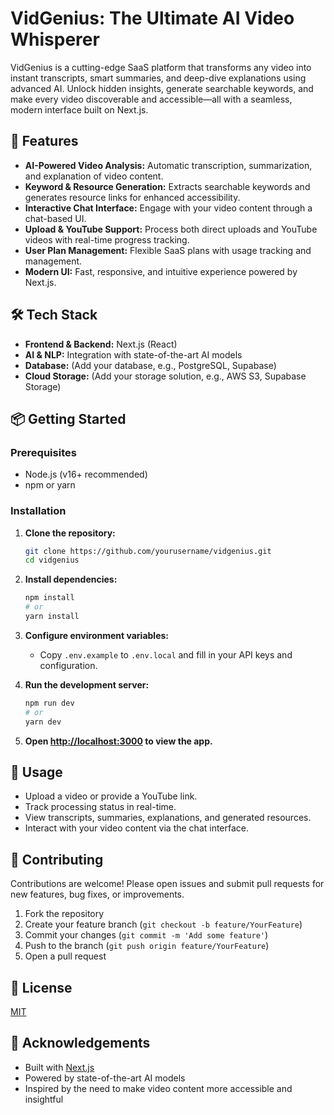 # VidGenius: The Ultimate AI Video Whisperer

VidGenius is a cutting-edge SaaS platform that transforms any video into instant transcripts, smart summaries, and deep-dive explanations using advanced AI. Unlock hidden insights, generate searchable keywords, and make every video discoverable and accessible—all with a seamless, modern interface built on Next.js.

## 🚀 Features
- **AI-Powered Video Analysis:** Automatic transcription, summarization, and explanation of video content.
- **Keyword & Resource Generation:** Extracts searchable keywords and generates resource links for enhanced accessibility.
- **Interactive Chat Interface:** Engage with your video content through a chat-based UI.
- **Upload & YouTube Support:** Process both direct uploads and YouTube videos with real-time progress tracking.
- **User Plan Management:** Flexible SaaS plans with usage tracking and management.
- **Modern UI:** Fast, responsive, and intuitive experience powered by Next.js.

## 🛠️ Tech Stack
- **Frontend & Backend:** Next.js (React)
- **AI & NLP:** Integration with state-of-the-art AI models
- **Database:** (Add your database, e.g., PostgreSQL, Supabase)
- **Cloud Storage:** (Add your storage solution, e.g., AWS S3, Supabase Storage)

## 📦 Getting Started

### Prerequisites
- Node.js (v16+ recommended)
- npm or yarn

### Installation
1. **Clone the repository:**
   ```bash
   git clone https://github.com/yourusername/vidgenius.git
   cd vidgenius
   ```
2. **Install dependencies:**
   ```bash
   npm install
   # or
   yarn install
   ```
3. **Configure environment variables:**
   - Copy `.env.example` to `.env.local` and fill in your API keys and configuration.

4. **Run the development server:**
   ```bash
   npm run dev
   # or
   yarn dev
   ```
5. **Open [http://localhost:3000](http://localhost:3000) to view the app.**

## 📝 Usage
- Upload a video or provide a YouTube link.
- Track processing status in real-time.
- View transcripts, summaries, explanations, and generated resources.
- Interact with your video content via the chat interface.

## 🤝 Contributing
Contributions are welcome! Please open issues and submit pull requests for new features, bug fixes, or improvements.

1. Fork the repository
2. Create your feature branch (`git checkout -b feature/YourFeature`)
3. Commit your changes (`git commit -m 'Add some feature'`)
4. Push to the branch (`git push origin feature/YourFeature`)
5. Open a pull request

## 📄 License
[MIT](LICENSE)

## 🙌 Acknowledgements
- Built with [Next.js](https://nextjs.org/)
- Powered by state-of-the-art AI models
- Inspired by the need to make video content more accessible and insightful
